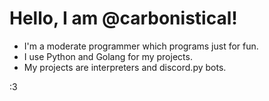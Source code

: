# Hello, I am @carbonistical!
- I'm a moderate programmer which programs just for fun.
- I use Python and Golang for my projects.
- My projects are interpreters and discord.py bots.

:3